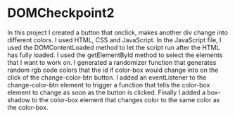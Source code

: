 # DOMCheckpoint2
In this project I created a button that onclick, makes another div change into different colors.
I used HTML, CSS and JavaScript.
In the JavaScript file, I used the DOMContentLoaded method to let the script run after the HTML has fully loaded.
I used the getElementById method to select the elements that I want to work on.
I generated a randomizer function that generates random rgb code colors that the id if color-box would change into on the click of the change-color-btn button.
I added an eventListener to the change-color-btn element to trigger a function that tells the color-box element to change as soon as the button is clicked.
Finally I added a box-shadow to the color-box element that changes color to the same color as the color-box.
